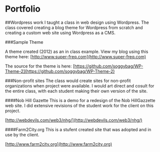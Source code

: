 # Portfolio

##Wordpress work
I taught a class in web design using Wordpress. The class covered creating a blog theme for Wordpress from scratch and 
creating a custom web site using Wordpress as a CMS. 

###Sample Theme

A theme created (2012) as an in class example. View my blog using this theme here:
[http://www.super-freq.com](http://www.super-freq.com)

The source for the theme is here:
[https://github.com/soggybag/WP-Theme-2](https://github.com/soggybag/WP-Theme-2)

###Non-profit sites
The class would create sites for non-profit organizations when project were available. I would art direct and cosult for 
the entire class, with each student making their own version of the site. 

####Nob Hill Gazette
This is a demo for a redesign of the Nob HillGazzette web site. I did extensive revisions of the student work for the 
client on this project. 

[http://webdevils.com/web3/nhg/](http://webdevils.com/web3/nhg/)

####Farm2City.org
This is a stufent created site that was adopted and in use by the client. 

[http://www.farm2city.org](http://www.farm2city.org)


